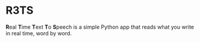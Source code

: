 # R3TS
**R**eal **T**ime **T**ext **T**o **S**peech is a simple Python app that reads what you write in real time, word by word.
